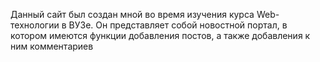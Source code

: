 Данный сайт был создан мной во время изучения курса Web-технологии в ВУЗе. Он представляет собой новостной портал, в котором имеются функции добавления постов, а также добавления к ним комментариев
